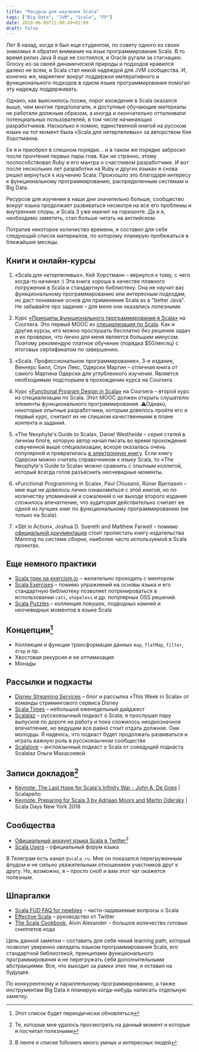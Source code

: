 ```yaml
---
title: "Ресурсы для изучения Scala"
tags: ["Big Data", "JVM", "Scala", "FP"]
date: 2019-06-09T12:00:49+03:00
draft: false
---
```


Лет 8 назад, когда я был еще студентом, по совету одного из своих знакомых я обратил внимание на язык программирования Scala.
В то время релиз Java 8 еще не состоялся, и Oracle ругали за стагнацию. Groovy из-за своей динамической природы и подходов нравился далеко не всем,
и Scala стал некой надеждой для JVM сообщества. И, конечно же, маркетинг вокруг поддержки императивного и функционального подходов в одном языке
программирования помогал эту надежду поддерживать.

Однако, как выяснилось позже, порог вхождения в Scala оказался выше, чем многие предполагали, и доступные обучающие материалы не работали должным образом,
а иногда и окончательно отталкивали потенциальных пользователей, в том числе начинающих разработчиков.
Насколько я помню, единственной книгой на русском языке на тот момент была «Scala для нетерпеливых» за авторством Кея Хорстманна.

Ее я и приобрел в спешном порядке... и в таком же порядке забросил после прочтения первых пары глав. Как не странно, этому поспособствовал Ruby и его
мантра о счастливом разработчике. И вот после нескольких лет разработки на Ruby и других языках я снова решил вернуться к изучению Scala.
Произошло это благодаря интересу к функциональному программированию, распределенным системам и Big Data.

Ресурсов для изучения в наши дни значительно больше, сообщество вокруг языка продолжает развиваться несмотря на все его проблемы и внутренние споры,
и Scala 3 уже маячит на горизонте. Да и я, необходимо заметить, стал больше читать на английском.

Потратив некоторое количество времени, я составил для себя следующий список материалов, по которому планирую пробежаться в ближайшие месяцы.

<!--more-->

## Книги и онлайн-курсы

1. «Scala для нетерпеливых», Кей Хорстманн – вернулся к тому, с чего когда-то начинал :)
Эта книга хороша в качестве плавного погружения в Scala и стандартную библиотеку.
Она не научит вас функциональному программированию или интересным подходам, но даст понимание основ для применения Scala as a "better Java".
Не забывайте про задания – для меня они оказались полезными.

2. Курс [«Принципы функционального программирования в Scala»](https://www.coursera.org/learn/progfun1?specialization=scala) на Coursera.
Это первый MOOC из [специализации по Scala](https://www.coursera.org/specializations/scala). Как и другие курсы, его можно прослушать бесплатно
без решения задач и их проверки, что лично для меня является большим минусом.
Поэтому рекомендую платное обучение (порядка $50/месяц) с итоговых сертификатом по завершению.

3. «Scala. Профессиональное программирование», 3-е издание, Веннерс Билл, Спун Лекс, Одерски Мартин
– отличная книга от самого Мартина Одерски для углубленного изучения. Является необходимым подспорьем в прохождении курса на Coursera.

4. Курс [«Functional Program Design in Scala»](https://www.coursera.org/learn/progfun2?specialization=scala) на Coursera
– второй курс из специализации по Scala. Этот MOOC должен открыть слушателю элементы функционального программирования.
⚠️Однако, некоторые опытные разработчики, которым довелось пройти его и первый курс, считают их не слишком качественными в плане контента и заданий.

5. «The Neophyte's Guide to Scala», Daniel Westheide – серия статей в личном блоге, которую автор начал писать во время прохождения
озвученной выше специализации, вскоре оказалась очень популярной и превратилась [в электронную книгу](https://leanpub.com/theneophytesguidetoscala).
Если книгу Одерски можно считать справочником к языку Scala, то «The Neophyte's Guide to Scala» можно сравнить с опытным коллегой,
который всегда готов разъяснить неочевидные моменты.

6. «Functional Programming in Scala», Paul Chiusano, Rúnar Bjarnason – мне еще не довелось лично ознакомиться с этой книгой,
но по количеству упоминаний и сожалений о не выходе второго издания сложилось впечатление, что аудитория действительно считает ее одной из лучших книг
по функциональному программированию (не только на Scala).

7. «Sbt in Action», Joshua D. Suereth and Matthew Farwell – помимо [официальной документации](https://www.scala-sbt.org/1.0/docs/index.html)
стоит пролистать книгу издательства Manning по системе сборки, наиболее часто используемой в Scala проектах.

## Еще немного практики

- [Scala трек на exercism.io](https://exercism.io/tracks/scala) – желательно проходить с ментором
- [Scala Exercises](https://www.scala-exercises.org/) – помимо упражнений на основы языка и его стандартную библиотеку
позволяет потренироваться в использовании `cats`, `shapeless` и др. популярных OSS решений.
- [Scala Puzzles](http://scalapuzzlers.com/) – коллекция ловушек, подводных камней и неочевидных моментов в языке Scala

## Концепции[^1]</sup>

- Коллекции и функции трансформации данных `map`, `flatMap`, `filter`, `drop` и пр.
- Хвостовая рекурсия и ее оптимизация
- Монады

## Рассылки и подкасты

- [Disney Streaming Services](https://medium.com/disney-streaming) – блог и рассылка «This Week in Scala» от команды стримингового сервиса Disney
- [Scala Times](https://scalatimes.com) – небольшой еженедельный дайджест
- [Scalalaz](https://scalalaz.ru/) – русскоязычный подкаст о Scala; я прослушал пару выпусков по дороге на работу и пока сложилось неоднозначное
впечатление, но ведущим все равно стоит отдать должное. Они молодцы. Я надеюсь, что подкаст будет продолжать развиваться и играть важную роль
в русскоязычном сообществе
- [Scalalove](https://scala.love/hello-scala/) – англоязычный подкаст о Scala от соведущей подкаста Scalalaz Ольги Махасоевой

## Записи докладов[^2]</sup>

- [Keynote: The Last Hope for Scala's Infinity War - John A. De Goes](https://youtu.be/v8IQ-X2HkGE) | Scalapeño
- [Keynote: Preparing for Scala 3 by Adriaan Moors and Martin Odersky](https://youtu.be/nKZsHZIcReA) | Scala Days New York 2018

## Сообщества

- [Официальный аккаунт языка Scala в Twitter](https://twitter.com/scala_lang)[^3]
- [Scala Users](https://users.scala-lang.org/) – официальный форум языка

В Телеграм есть канал `@scala_ru`. Мне он показался перегруженным флудом и не сильно уважительным отношением участников друг к другу.
Но, возможно, я – просто сноб и вам этот чат окажется полезным.

## Шпаргалки

- [Scala FUD FAQ for newbies](https://kubuszok.com/2018/scala-fud-faq-for-newbies/) – часто-задаваемые вопросы о Scala
- [Effective Scala](http://twitter.github.io/effectivescala/) – руководство от Twitter
- [The Scala Cookbook](http://scalacookbook.com), Alvin Alexander – большое количество готовых сниппетов кода

Цель данной заметки – составить для себя некий learning path, который позволит уверенно овладеть языком программирования Scala,
его стандартной библиотекой, принципами функционального программирования и не перегружать себя дополнительными абстракциями.
Все, что выходит за рамки этих тем, я оставил на будущее.

По конкурентному и параллельному программированию, а также инструментам Big Data я планирую когда-нибудь написать отдельную заметку.

[^1]: Этот список будет периодически обновляться
[^2]: Те, которые мне удалось просмотреть на данный момент и которые я посчитал полезными
[^3]: В ленте и списке followers много умных и интересных людей
